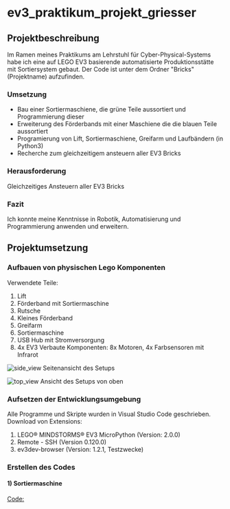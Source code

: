 # ev3_praktikum_projekt_griesser

## Projektbeschreibung

Im Ramen meines Praktikums am Lehrstuhl für Cyber-Physical-Systems habe ich eine auf LEGO EV3 basierende automatisierte Produktionsstätte mit Sortiersystem gebaut.
Der Code ist unter dem Ordner "Bricks" (Projektname) aufzufinden.

### Umsetzung

- Bau einer Sortiermaschiene, die grüne Teile aussortiert und Programmierung dieser
- Erweiterung des Förderbands mit einer Maschiene die die blauen Teile aussortiert
- Programierung von Lift, Sortiermaschiene, Greifarm und Laufbändern (in Python3)
- Recherche zum gleichzeitigem ansteuern aller EV3 Bricks 

### Herausforderung 

Gleichzeitiges Ansteuern aller EV3 Bricks

### Fazit

Ich konnte meine Kenntnisse in Robotik, Automatisierung und Programmierung anwenden und erweitern.

## Projektumsetzung

### Aufbauen von physischen Lego Komponenten

Verwendete Teile:
  1) Lift
  2) Förderband mit Sortiermaschine
  3) Rutsche
  4) Kleines Förderband
  5) Greifarm
  6) Sortiermaschine
  7) USB Hub mit Stromversorgung
  8) 4x EV3
Verbaute Komponenten: 8x Motoren, 4x Farbsensoren mit Infrarot

![side_view](https://github.com/user-attachments/assets/43bedd7e-1f8f-4f06-b61c-9742230ca800)
Seitenansicht des Setups

![top_view](https://github.com/user-attachments/assets/508d663d-48f5-48f3-a702-9b5bec7882bd)
Ansicht des Setups von oben

### Aufsetzen der Entwicklungsumgebung

Alle Programme und Skripte wurden in Visual Studio Code geschrieben.
Download von Extensions:
  1) LEGO® MINDSTORMS® EV3 MicroPython (Version: 2.0.0)
  2) Remote - SSH (Version 0.120.0)
  3) ev3dev-browser (Version: 1.2.1, Testzwecke)

### Erstellen des Codes
#### 1) Sortiermaschine
[Code: ](Bricks/Sorter/main.py)
